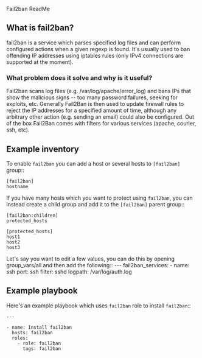 Fail2ban ReadMe

## What is fail2ban?

fail2ban is a service which parses specified log files and can perform configured actions when a given regexp is found. It's usually used to ban offending IP addresses using iptables rules (only IPv4 connections are supported at the moment).

### What problem does it solve and why is it useful?

Fail2ban scans log files (e.g. /var/log/apache/error_log) and bans IPs that show the malicious signs -- too many password failures, seeking for exploits, etc. Generally Fail2Ban is then used to update firewall rules to reject the IP addresses for a specified amount of time, although any arbitrary other action (e.g. sending an email) could also be configured. Out of the box Fail2Ban comes with filters for various services (apache, courier, ssh, etc).


Example inventory
-----------------

To enable ``fail2ban`` you can add a host or several hosts to
``[fail2ban]`` group::

    [fail2ban]
    hostname

If you have many hosts which you want to protect using ``fail2ban``, you can
instead create a child group and add it to the ``[fail2ban]`` parent
group::

    [fail2ban:children]
    protected_hosts

    [protected_hosts]
    host1
    host2
    host3


Let's say you want to edit a few values, you can do this by opening group_vars/all and then add the following::
    ---
      fail2ban_services:
        - name: ssh
          port: ssh
          filter: sshd
          logpath: /var/log/auth.log



Example playbook
----------------

Here's an example playbook which uses ``fail2ban`` role to install ``fail2ban``::

    ---

    - name: Install fail2ban
      hosts: fail2ban
      roles:
        - role: fail2ban
          tags: fail2ban